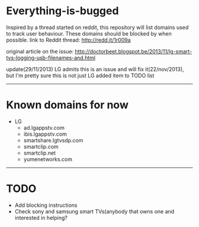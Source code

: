 Everything-is-bugged
====================

Inspired by a thread started on reddit, this repository will list domains used to track user behaviour. These domains should be blocked by when possible. link to Reddit thread: http://redd.it/1r009a

original article on the issue: http://doctorbeet.blogspot.be/2013/11/lg-smart-tvs-logging-usb-filenames-and.html



update(29/11/2013)
LG admits this is an issue and will fix it(22/nov/2013), but I'm pretty sure this is not just LG added item to TODO list

----------

Known domains for now
=====================
* LG
  * ad.lgappstv.com
  * ibis.lgappstv.com
  * smartshare.lgtvsdp.com
  * smartclip.com
  * smartclip.net
  * yumenetworks.com


----------


TODO
=====================
* Add blocking instructions
* Check sony and samsung smart TVs(anybody that owns one and interested in helping?
